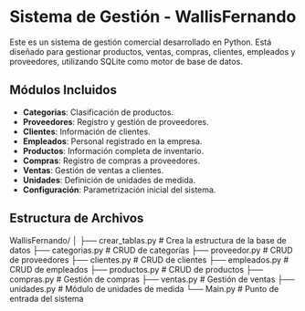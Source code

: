 # Sistema de Gestión - WallisFernando

Este es un sistema de gestión comercial desarrollado en Python. Está diseñado para gestionar productos, ventas, compras, clientes, empleados y proveedores, utilizando SQLite como motor de base de datos.

##  Módulos Incluidos

- **Categorias**: Clasificación de productos.
- **Proveedores**: Registro y gestión de proveedores.
- **Clientes**: Información de clientes.
- **Empleados**: Personal registrado en la empresa.
- **Productos**: Información completa de inventario.
- **Compras**: Registro de compras a proveedores.
- **Ventas**: Gestión de ventas a clientes.
- **Unidades**: Definición de unidades de medida.
- **Configuración**: Parametrización inicial del sistema.

##  Estructura de Archivos

WallisFernando/
│
├── crear_tablas.py # Crea la estructura de la base de datos
├── categorias.py # CRUD de categorías
├── proveedor.py # CRUD de proveedores
├── clientes.py # CRUD de clientes
├── empleados.py # CRUD de empleados
├── productos.py # CRUD de productos
├── compras.py # Gestión de compras
├── ventas.py # Gestión de ventas
├── unidades.py # Módulo de unidades de medida
└── Main.py # Punto de entrada del sistema


